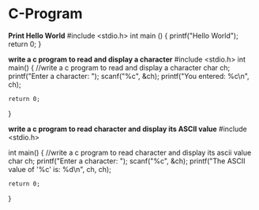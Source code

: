 # C-Program
**Print Hello World**
#include <stdio.h>
int main ()
{
    printf("Hello World");
    return 0;
}


**write a c program to read and display a character**
#include <stdio.h>
int main() {
    //write a c program to read and display a character
    char ch;
    printf("Enter a character: ");
    scanf("%c", &ch);
    printf("You entered: %c\n", ch);

    return 0;
}


**write a c program to read character and display its ASCII value**
#include <stdio.h>

int main() {
    //write a c program to read character and display its ascii value
    char ch;
    printf("Enter a character: ");
    scanf("%c", &ch);
    printf("The ASCII value of '%c' is: %d\n", ch, ch);

    return 0;
}
